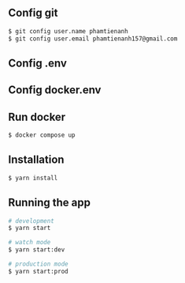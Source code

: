 ## Config git
```bash
$ git config user.name phamtienanh
$ git config user.email phamtienanh157@gmail.com
```

## Config .env

## Config docker.env

## Run docker

```bash
$ docker compose up
```

## Installation

```bash
$ yarn install
```

## Running the app

```bash
# development
$ yarn start

# watch mode
$ yarn start:dev

# production mode
$ yarn start:prod
```

